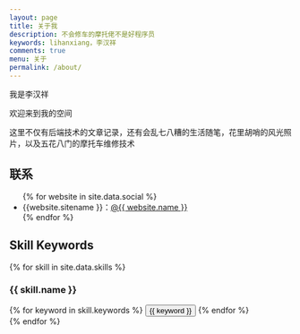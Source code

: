 ```yaml
---
layout: page
title: 关于我
description: 不会修车的摩托佬不是好程序员
keywords: lihanxiang，李汉祥
comments: true
menu: 关于
permalink: /about/
---
```


我是李汉祥

欢迎来到我的空间

这里不仅有后端技术的文章记录，还有会乱七八糟的生活随笔，花里胡哨的风光照片，以及五花八门的摩托车维修技术

## 联系

<ul>
{% for website in site.data.social %}
<li>{{website.sitename }}：<a href="{{ website.url }}" target="_blank">@{{ website.name }}</a></li>
{% endfor %}
</ul>



## Skill Keywords

{% for skill in site.data.skills %}
### {{ skill.name }}
<div class="btn-inline">
{% for keyword in skill.keywords %}
<button class="btn btn-outline" type="button">{{ keyword }}</button>
{% endfor %}
</div>
{% endfor %}
